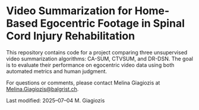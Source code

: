 # Video Summarization for Home-Based Egocentric Footage in Spinal Cord Injury Rehabilitation

This repository contains code for a project comparing three unsupervised video summarization algorithms: CA-SUM, CTVSUM, and DR-DSN. The goal is to evaluate their performance on egocentric video data using both automated metrics and human judgment.

For questions or comments, please contact Melina Giagiozis at Melina.Giagiozis@balgrist.ch.

Last modified: 2025–07–04
M. Giagiozis

